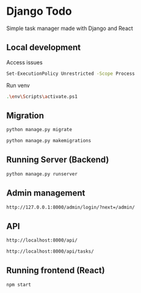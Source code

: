 # Django Todo

Simple task manager made with Django and React

## Local development

Access issues

```sh
Set-ExecutionPolicy Unrestricted -Scope Process
```

Run venv

```sh
.\env\Scripts\activate.ps1
```

## Migration

```sh
python manage.py migrate
```

```sh
python manage.py makemigrations
```

## Running Server (Backend)

```sh
python manage.py runserver
```

## Admin management

```sh
http://127.0.0.1:8000/admin/login/?next=/admin/
```

## API

```sh
http://localhost:8000/api/
```

```sh
http://localhost:8000/api/tasks/
```

## Running frontend (React)

```sh
npm start
```
